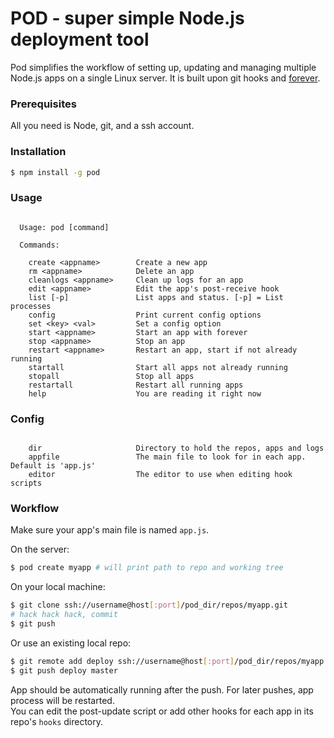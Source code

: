 # POD - super simple Node.js deployment tool

Pod simplifies the workflow of setting up, updating and managing multiple Node.js apps on a single Linux server. It is built upon git hooks and [forever](https://github.com/nodejitsu/forever).

### Prerequisites

All you need is Node, git, and a ssh account.

### Installation

``` bash
$ npm install -g pod
```

### Usage

```

  Usage: pod [command]

  Commands:

    create <appname>        Create a new app
    rm <appname>            Delete an app
    cleanlogs <appname>     Clean up logs for an app
    edit <appname>          Edit the app's post-receive hook
    list [-p]               List apps and status. [-p] = List processes
    config                  Print current config options
    set <key> <val>         Set a config option
    start <appname>         Start an app with forever
    stop <appname>          Stop an app
    restart <appname>       Restart an app, start if not already running
    startall                Start all apps not already running
    stopall                 Stop all apps
    restartall              Restart all running apps
    help                    You are reading it right now

```

### Config

```

    dir                     Directory to hold the repos, apps and logs
    appfile                 The main file to look for in each app. Default is 'app.js'
    editor                  The editor to use when editing hook scripts

```

### Workflow

Make sure your app's main file is named `app.js`.

On the server:

``` bash
$ pod create myapp # will print path to repo and working tree
```

On your local machine:

``` bash
$ git clone ssh://username@host[:port]/pod_dir/repos/myapp.git
# hack hack hack, commit
$ git push
```

Or use an existing local repo:

``` bash
$ git remote add deploy ssh://username@host[:port]/pod_dir/repos/myapp.git
$ git push deploy master
```

App should be automatically running after the push. For later pushes, app process will be restarted.  
You can edit the post-update script or add other hooks for each app in its repo's `hooks` directory.